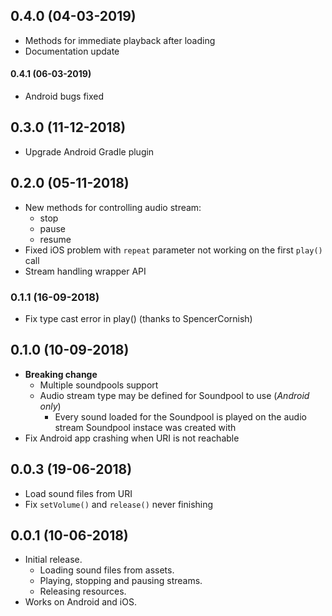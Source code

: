 ## 0.4.0 (04-03-2019)
* Methods for immediate playback after loading
* Documentation update
#### 0.4.1 (06-03-2019)
* Android bugs fixed

## 0.3.0 (11-12-2018)
* Upgrade Android Gradle plugin

## 0.2.0 (05-11-2018)
* New methods for controlling audio stream:
    * stop
    * pause
    * resume
* Fixed iOS problem with `repeat` parameter not working on the first `play()` call
* Stream handling wrapper API

### 0.1.1 (16-09-2018)
* Fix type cast error in play() (thanks to SpencerCornish)

## 0.1.0 (10-09-2018)
* **Breaking change**
    * Multiple soundpools support
    * Audio stream type may be defined for Soundpool to use (_Android only_)
        * Every sound loaded for the Soundpool is played on the audio stream Soundpool instace was created with
* Fix Android app crashing when URI is not reachable

## 0.0.3 (19-06-2018)
* Load sound files from URI
* Fix `setVolume()` and `release()` never finishing

## 0.0.1 (10-06-2018)

* Initial release.
    * Loading sound files from assets.
    * Playing, stopping and pausing streams.
    * Releasing resources.
* Works on Android and iOS.

